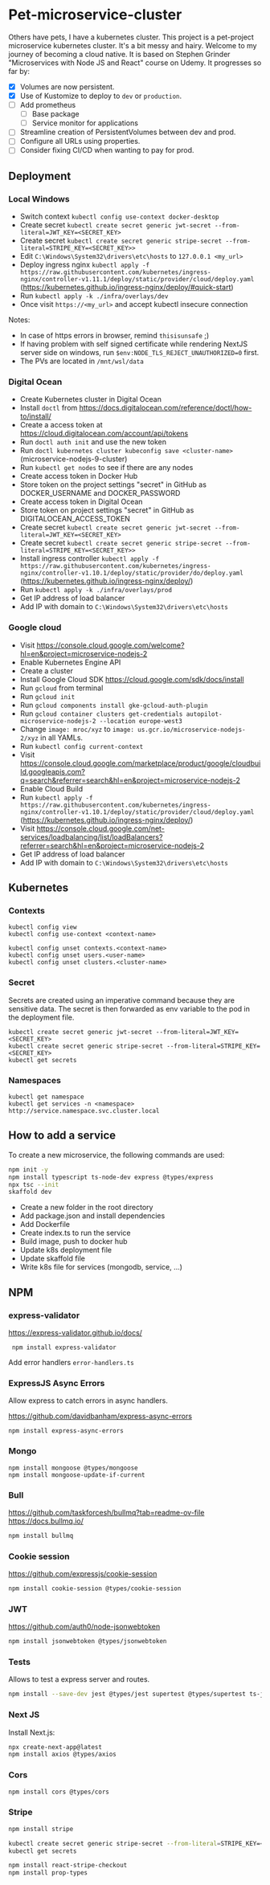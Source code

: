 # Pet-microservice-cluster

Others have pets, I have a kubernetes cluster. This project is a pet-project microservice kubernetes cluster. It's a bit messy and hairy. Welcome to my journey of becoming a cloud native. It is based on Stephen Grinder "Microservices with Node JS and React" course on Udemy. It progresses so far by:

- [X] Volumes are now persistent.
- [X] Use of Kustomize to deploy to `dev` or `production`.
- [ ] Add prometheus
  - [ ] Base package
  - [ ] Service monitor for applications
- [ ] Streamline creation of PersistentVolumes between dev and prod.
- [ ] Configure all URLs using properties.
- [ ] Consider fixing CI/CD when wanting to pay for prod.

## Deployment

### Local Windows

- Switch context `kubectl config use-context docker-desktop`
- Create secret `kubectl create secret generic jwt-secret --from-literal=JWT_KEY=<SECRET_KEY>`
- Create secret `kubectl create secret generic stripe-secret --from-literal=STRIPE_KEY=<SECRET_KEY>>`
- Edit `C:\Windows\System32\drivers\etc\hosts` to `127.0.0.1 <my_url>`
- Deploy ingress nginx `kubectl apply -f https://raw.githubusercontent.com/kubernetes/ingress-nginx/controller-v1.11.1/deploy/static/provider/cloud/deploy.yaml` (https://kubernetes.github.io/ingress-nginx/deploy/#quick-start)
- Run `kubectl apply -k ./infra/overlays/dev`
- Once visit `https://<my_url>` and accept kubectl insecure connection


Notes:
  - In case of https errors in browser, remind `thisisunsafe` ;)
  - If having problem with self signed certificate while rendering NextJS server side on windows, run `$env:NODE_TLS_REJECT_UNAUTHORIZED=0` first.
  - The PVs are located in `/mnt/wsl/data`


### Digital Ocean

- Create Kubernetes cluster in Digital Ocean
- Install `doctl` from https://docs.digitalocean.com/reference/doctl/how-to/install/
- Create a access token at https://cloud.digitalocean.com/account/api/tokens
- Run `doctl auth init` and use the new token
- Run `doctl kubernetes cluster kubeconfig save <cluster-name>` (microservice-nodejs-9-cluster)
- Run `kubectl get nodes` to see if there are any nodes
- Create access token in Docker Hub
- Store token on the project settings "secret" in GitHub as DOCKER_USERNAME and DOCKER_PASSWORD
- Create access token in Digital Ocean
- Store token on project settings "secret" in GitHub as DIGITALOCEAN_ACCESS_TOKEN
- Create secret `kubectl create secret generic jwt-secret --from-literal=JWT_KEY=<SECRET_KEY>`
- Create secret `kubectl create secret generic stripe-secret --from-literal=STRIPE_KEY=<SECRET_KEY>>`
- Install ingress controller `kubectl apply -f https://raw.githubusercontent.com/kubernetes/ingress-nginx/controller-v1.10.1/deploy/static/provider/do/deploy.yaml` (https://kubernetes.github.io/ingress-nginx/deploy/)
- Run `kubectl apply -k ./infra/overlays/prod`
- Get IP address of load balancer
- Add IP with domain to `C:\Windows\System32\drivers\etc\hosts`

### Google cloud

- Visit https://console.cloud.google.com/welcome?hl=en&project=microservice-nodejs-2
- Enable Kubernetes Engine API
- Create a cluster
- Install Google Cloud SDK https://cloud.google.com/sdk/docs/install
- Run `gcloud` from terminal
- Run `gcloud init`
- Run `gcloud components install gke-gcloud-auth-plugin`
- Run `gcloud container clusters get-credentials autopilot-microservice-nodejs-2 --location europe-west3`
- Change `image: mroc/xyz` to `image: us.gcr.io/microservice-nodejs-2/xyz` in all YAMLs.
- Run `kubectl config current-context`
- Visit https://console.cloud.google.com/marketplace/product/google/cloudbuild.googleapis.com?q=search&referrer=search&hl=en&project=microservice-nodejs-2
- Enable Cloud Build
- Run `kubectl apply -f https://raw.githubusercontent.com/kubernetes/ingress-nginx/controller-v1.10.1/deploy/static/provider/cloud/deploy.yaml` (https://kubernetes.github.io/ingress-nginx/deploy/)
- Visit https://console.cloud.google.com/net-services/loadbalancing/list/loadBalancers?referrer=search&hl=en&project=microservice-nodejs-2
- Get IP address of load balancer
- Add IP with domain to `C:\Windows\System32\drivers\etc\hosts`

## Kubernetes

### Contexts

```
kubectl config view
kubectl config use-context <context-name>

kubectl config unset contexts.<context-name> 
kubectl config unset users.<user-name>
kubectl config unset clusters.<cluster-name>
```

### Secret

Secrets are created using an imperative command because they are sensitive data.
The secret is then forwarded as env variable to the pod in the deployment file.

```
kubectl create secret generic jwt-secret --from-literal=JWT_KEY=<SECRET_KEY>
kubectl create secret generic stripe-secret --from-literal=STRIPE_KEY=<SECRET_KEY>
kubectl get secrets
```

### Namespaces

```
kubectl get namespace
kubectl get services -n <namespace>
http://service.namespace.svc.cluster.local
```

## How to add a service

To create a new microservice, the following commands are used:

```bash
npm init -y
npm install typescript ts-node-dev express @types/express
npx tsc --init
skaffold dev
```

- Create a new folder in the root directory
- Add package.json and install dependencies
- Add Dockerfile
- Create index.ts to run the service
- Build image, push to docker hub
- Update k8s deployment file
- Update skaffold file
- Write k8s file for services (mongodb, service, ...)

## NPM

### express-validator

https://express-validator.github.io/docs/

```
 npm install express-validator
 ```

Add error handlers `error-handlers.ts`

### ExpressJS Async Errors

Allow express to catch errors in async handlers.

https://github.com/davidbanham/express-async-errors

```
npm install express-async-errors
```

### Mongo

```
npm install mongoose @types/mongoose
npm install mongoose-update-if-current
```

### Bull

https://github.com/taskforcesh/bullmq?tab=readme-ov-file
https://docs.bullmq.io/

```bash
npm install bullmq
```

### Cookie session

https://github.com/expressjs/cookie-session

```bash
npm install cookie-session @types/cookie-session
```

### JWT

https://github.com/auth0/node-jsonwebtoken

```bash
npm install jsonwebtoken @types/jsonwebtoken
```

### Tests

Allows to test a express server and routes.

```bash
npm install --save-dev jest @types/jest supertest @types/supertest ts-jest mongodb-memory-server
```

### Next JS

Install Next.js:

```bash
npx create-next-app@latest
npm install axios @types/axios
```

### Cors

```bash
npm install cors @types/cors
```

### Stripe

```bash
npm install stripe

kubectl create secret generic stripe-secret --from-literal=STRIPE_KEY=<SECRET_KEY>
kubectl get secrets

npm install react-stripe-checkout
npm install prop-types
```